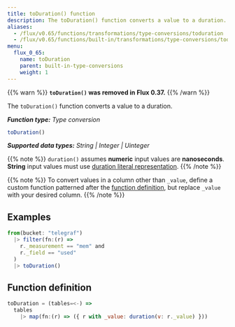 ```yaml
---
title: toDuration() function
description: The toDuration() function converts a value to a duration.
aliases:
  - /flux/v0.65/functions/transformations/type-conversions/toduration
  - /flux/v0.65/functions/built-in/transformations/type-conversions/toduration/
menu:
  flux_0_65:
    name: toDuration
    parent: built-in-type-conversions
    weight: 1
---
```


{{% warn %}}
**`toDuration()` was removed in Flux 0.37.**
{{% /warn %}}

The `toDuration()` function converts a value to a duration.

_**Function type:** Type conversion_  

```js
toDuration()
```

_**Supported data types:** String | Integer | Uinteger_

{{% note %}}
`duration()` assumes **numeric** input values are **nanoseconds**.
**String** input values must use [duration literal representation](/flux/v0.65/language/lexical-elements/#duration-literals).
{{% /note %}}

{{% note %}}
To convert values in a column other than `_value`, define a custom function
patterned after the [function definition](#function-definition),
but replace `_value` with your desired column.
{{% /note %}}

## Examples
```js
from(bucket: "telegraf")
  |> filter(fn:(r) =>
    r._measurement == "mem" and
    r._field == "used"
  )
  |> toDuration()
```

## Function definition
```js
toDuration = (tables=<-) =>
  tables
    |> map(fn:(r) => ({ r with _value: duration(v: r._value) }))
```
